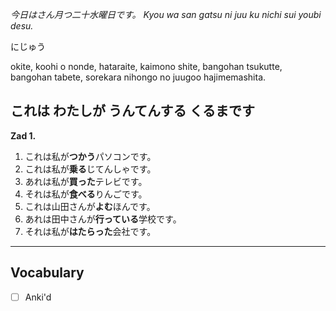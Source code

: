 *今日はさん月つ二十水曜日です。*
*Kyou wa san gatsu ni juu ku nichi sui youbi desu.*

にじゅう

okite, koohi o nonde, hataraite, kaimono shite, bangohan tsukutte, bangohan tabete, sorekara nihongo no juugoo hajimemashita.


## これは わたしが うんてんする くるまです

**Zad 1.**
1. これは私が**つかう**パソコンです。
2. これは私が**乗る**じてんしゃです。
3. あれは私が**買った**テレビです。
4. それは私が**食べる**りんごです。
5. これは山田さんが**よむ**ほんです。
6. あれは田中さんが**行っている**学校です。
7. それは私が**はたらった**会社です。

---

## Vocabulary
- [ ] Anki'd

